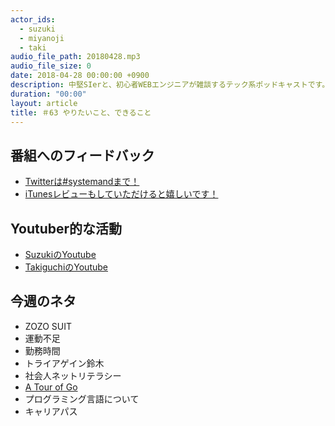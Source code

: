 ```yaml
---
actor_ids:
  - suzuki
  - miyanoji
  - taki
audio_file_path: 20180428.mp3
audio_file_size: 0
date: 2018-04-28 00:00:00 +0900
description: 中堅SIerと、初心者WEBエンジニアが雑談するテック系ポッドキャストです。
duration: "00:00"
layout: article
title: ＃63 やりたいこと、できること
---
```

## 番組へのフィードバック
* [Twitterは#systemandまで！](https://twitter.com/search?q=%23systemand)
* [iTunesレビューもしていただけると嬉しいです！](https://itunes.apple.com/jp/podcast/systemand-online/id1205168408?mt=2)

## Youtuber的な活動
* [SuzukiのYoutube](https://www.youtube.com/channel/UCqTozqKO5AWD8OccCnW3Rvw)
* [TakiguchiのYoutube](https://www.youtube.com/channel/UCtoXGiMeDggQPdGoanDE2sA)


## 今週のネタ
* ZOZO SUIT
* 運動不足
* 勤務時間
* トライアゲイン鈴木
* 社会人ネットリテラシー
* [A Tour of Go](https://tour.golang.org/welcome/1)
* プログラミング言語について
* キャリアパス

